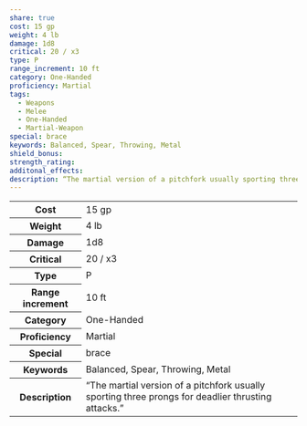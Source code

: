 ```yaml
---
share: true
cost: 15 gp
weight: 4 lb
damage: 1d8
critical: 20 / x3
type: P
range_increment: 10 ft
category: One-Handed
proficiency: Martial
tags:
  - Weapons
  - Melee
  - One-Handed
  - Martial-Weapon
special: brace
keywords: Balanced, Spear, Throwing, Metal
shield_bonus: 
strength_rating: 
additonal_effects: 
description: “The martial version of a pitchfork usually sporting three prongs for deadlier thrusting attacks.”
---
```


<p><span style="overflow-x: auto;"><table><tbody><tr><th>Cost</th><td>15 gp</td></tr><tr><th>Weight</th><td>4 lb</td></tr><tr><th>Damage</th><td>1d8</td></tr><tr><th>Critical</th><td>20 / x3</td></tr><tr><th>Type</th><td>P</td></tr><tr><th>Range increment</th><td>10 ft</td></tr><tr><th>Category</th><td>One-Handed</td></tr><tr><th>Proficiency</th><td>Martial</td></tr><tr><th>Special</th><td>brace</td></tr><tr><th>Keywords</th><td>Balanced, Spear, Throwing, Metal</td></tr><tr><th>Description</th><td>“The martial version of a pitchfork usually sporting three prongs for deadlier thrusting attacks.”</td></tr></tbody></table></span></p>